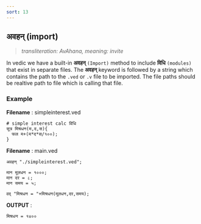 ```yaml
---
sort: 13
---
```

## अवहन् (import)

> _transliteration: AvAhana, meaning: invite_

In vedic we have a built-in **अवहन्** `(Import)` method to include **विधि** `(modules)` that exist in separate files. The **अवहन्** keyword is followed by a string which contains the path to the `.ved` or `.v` file to be imported. The file paths should be realtive path to file which is calling that file.

### Example

**Filename** : simpleinterest.ved

```vedic
# simple interest calc विधि
सूत्र मिश्रधन(म,द,स){
  फल म+(म*द*स/१००);
}
```
**Filename** : main.ved

```vedic
अवहन् "./simpleinterest.ved";

मान मूलधन = १०००;
मान दर = ८;
मान समय = ५; 

वद् "मिश्रधन = "+मिश्रधन(मूलधन,दर,समय);
```

**OUTPUT** : 

```bash
मिश्रधन = १४००
```